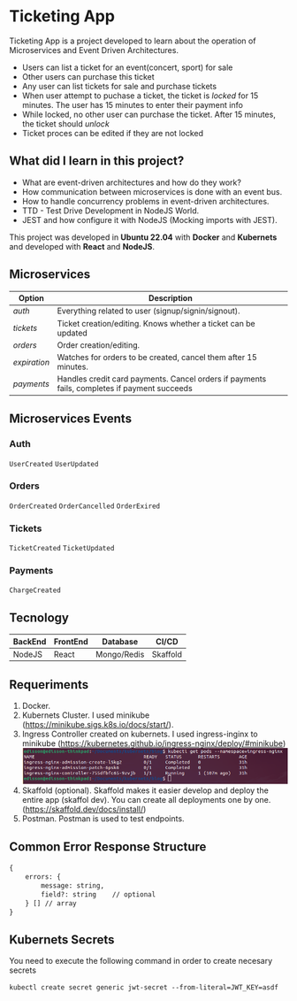 # Ticketing App #

Ticketing App is a project developed to learn about the operation of Microservices and Event Driven Architectures. 

- Users can list a ticket for an event(concert, sport) for sale
- Other users can purchase this ticket
- Any user can list tickets for sale and purchase tickets
- When user attempt to puchase a ticket, the ticket is *locked* for 15 minutes. The user has 15 minutes to enter their payment info
- While locked, no other user can purchase the ticket. After 15 minutes, the ticket should *unlock*
- Ticket proces can be edited if they are not locked

## What did I learn in this project?
- What are event-driven architectures and how do they work?
- How communication between microservices is done with an event bus.
- How to handle concurrency problems in event-driven architectures.
- TTD - Test Drive Development in NodeJS World.
- JEST and how configure it with NodeJS (Mocking imports with JEST).  

This project was developed in **Ubuntu 22.04** with **Docker** and **Kubernets** and developed with **React** and **NodeJS**.

## Microservices

| **Option** | **Description** |
| ------ | ----------- |
| *auth*   | Everything related to user (signup/signin/signout). |
| *tickets* | Ticket creation/editing. Knows whether a ticket can be updated |
| *orders* | Order creation/editing. |
| *expiration* | Watches for orders to be created, cancel them after 15 minutes. |
| *payments* | Handles credit card payments. Cancel orders if payments fails, completes if payment succeeds |


## Microservices Events

### Auth
`UserCreated` `UserUpdated` <br>

### Orders
`OrderCreated` `OrderCancelled` `OrderExired` <br>

### Tickets
`TicketCreated` `TicketUpdated` <br>

### Payments 
`ChargeCreated` <br>



## Tecnology ##
| BackEnd | FrontEnd | Database | CI/CD |
| --- | --- | --- | --- |
| NodeJS  | React | Mongo/Redis | Skaffold |

## Requeriments
1. Docker.
2. Kubernets Cluster. I used minikube (https://minikube.sigs.k8s.io/docs/start/).
3. Ingress Controller created on kubernets. I used ingress-inginx to minikube (https://kubernetes.github.io/ingress-nginx/deploy/#minikube) ![Working Image](/assets/ingress.png)
4. Skaffold (optional). Skaffold makes it easier develop and deploy the entire app (skaffol dev). You can create all deployments one by one. (https://skaffold.dev/docs/install/)
5. Postman. Postman is used to test endpoints.


## Common Error Response Structure

```
{
    errors: {
        message: string,
        field?: string    // optional
    } [] // array 
}
```

## Kubernets Secrets
You need to execute the following command in order to create necesary secrets
```
kubectl create secret generic jwt-secret --from-literal=JWT_KEY=asdf
```  